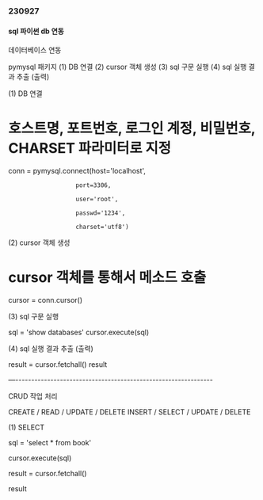 ### 230927

#### sql 파이썬 db 연동

데이터베이스 연동

 

 pymysql 패키지 
(1) DB 연결
(2) cursor 객체 생성
(3) sql 구문 실행
(4) sql 실행 결과 추출 (출력)
 

(1) DB 연결

# 호스트명, 포트번호, 로그인 계정, 비밀번호, CHARSET 파라미터로 지정 

conn = pymysql.connect(host='localhost', 

                       port=3306, 

                       user='root', 

                       passwd='1234',

                       charset='utf8')

 

(2) cursor 객체 생성

# cursor 객체를 통해서 메소드 호출 
cursor = conn.cursor()

(3) sql 구문 실행

sql = 'show databases'
cursor.execute(sql)

(4) sql 실행 결과 추출 (출력)

result = cursor.fetchall()
result
 

—--------------------------------------------------------------

CRUD 작업 처리

CREATE / READ / UPDATE / DELETE
INSERT / SELECT / UPDATE / DELETE
 

(1) SELECT 






sql = 'select * from book'

cursor.execute(sql)

result = cursor.fetchall()

result


